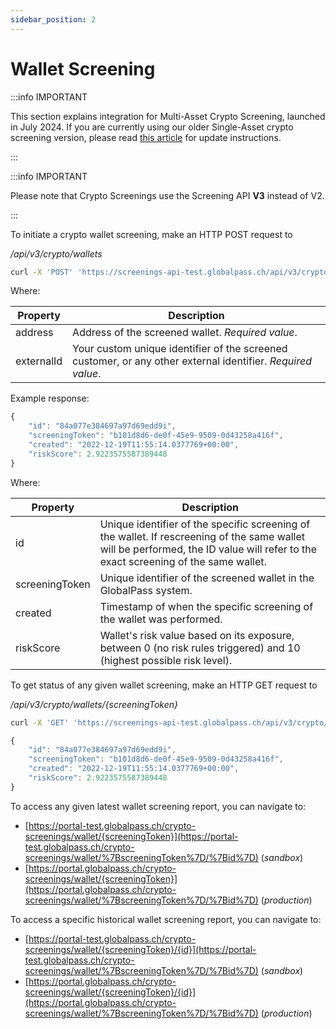 ```yaml
---
sidebar_position: 2
---
```


# Wallet Screening

:::info IMPORTANT

This section explains integration for Multi-Asset Crypto Screening, launched in July 2024. If you are currently using our older Single-Asset crypto screening version, please read [this article](https://help.globalpass.ch/updating-crypto-screening-from-single-to-multi-asset/) for update instructions.

:::

:::info IMPORTANT

Please note that Crypto Screenings use the Screening API **V3** instead of V2.

:::

To initiate a crypto wallet screening, make an HTTP POST request to

_/api/v3/crypto/wallets_

```bash title="Example request"
curl -X 'POST' 'https://screenings-api-test.globalpass.ch/api/v3/crypto/wallets' -H 'accept: text/plain' -H 'Authorization: Bearer {your_access_token}' -H 'Content-Type: application/json' -d '{"address": "1LoP929sXe5cGEuLw1tKRwDvSFVRJkqDW7","externalId": "User029"}
```

Where:

| Property   | Description                                                                                                   |
| ---------- | ------------------------------------------------------------------------------------------------------------- |
| address    | Address of the screened wallet. _Required value_.                                                             |
| externalId | Your custom unique identifier of the screened customer, or any other external identifier. _Required value_.   |

Example response:

```js title="Example response"
{
    "id": "84a077e384697a97d69edd9i",
    "screeningToken": "b101d8d6-de0f-45e9-9509-0d43258a416f",
    "created": "2022-12-19T11:55:14.0377769+00:00",
    "riskScore": 2.9223575587389448
}
```

Where:

| Property       | Description                                                                                                                                                                        |
| -------------- | ---------------------------------------------------------------------------------------------------------------------------------------------------------------------------------- |
| id             | Unique identifier of the specific screening of the wallet. If rescreening of the same wallet will be performed, the ID value will refer to the exact screening of the same wallet. |
| screeningToken | Unique identifier of the screened wallet in the GlobalPass system.                                                                                                                  |
| created        | Timestamp of when the specific screening of the wallet was performed.                                                                                                               |
| riskScore      | Wallet's risk value based on its exposure, between 0 (no risk rules triggered) and 10 (highest possible risk level).                                                                |

To get status of any given wallet screening, make an HTTP GET request to

_/api/v3/crypto/wallets/{screeningToken}_

```bash title="Example request"
curl -X 'GET' 'https://screenings-api-test.globalpass.ch/api/v3/crypto/wallets/b101d8d6-de0f-45e9-9509-0d43258a416f' -H 'accept: text/plain' \-H 'Authorization: Bearer {your_access_token}'
```

```js title="Example response"
{
    "id": "84a077e384697a97d69edd9i",
    "screeningToken": "b101d8d6-de0f-45e9-9509-0d43258a416f",
    "created": "2022-12-19T11:55:14.0377769+00:00",
    "riskScore": 2.9223575587389448
}
```

To access any given latest wallet screening report, you can navigate to:

- [https://portal-test.globalpass.ch/crypto-screenings/wallet/{screeningToken}](https://portal-test.globalpass.ch/crypto-screenings/wallet/%7BscreeningToken%7D/%7Bid%7D) (_sandbox_)
- [https://portal.globalpass.ch/crypto-screenings/wallet/{screeningToken}](https://portal.globalpass.ch/crypto-screenings/wallet/%7BscreeningToken%7D/%7Bid%7D) (_production_)

To access a specific historical wallet screening report, you can navigate to:

- [https://portal-test.globalpass.ch/crypto-screenings/wallet/{screeningToken}/{id}](https://portal-test.globalpass.ch/crypto-screenings/wallet/%7BscreeningToken%7D/%7Bid%7D) (_sandbox_)
- [https://portal.globalpass.ch/crypto-screenings/wallet/{screeningToken}/{id}](https://portal.globalpass.ch/crypto-screenings/wallet/%7BscreeningToken%7D/%7Bid%7D) (_production_)
